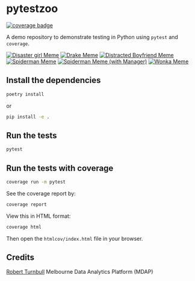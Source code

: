# pytestzoo

[![coverage badge](https://img.shields.io/endpoint?url=https://gist.githubusercontent.com/rbturnbull/8dcb24262e0971e8a9cd6336a0c628c4/raw/coverage-badge.json)](https://rbturnbull.github.io/pytestzoo/)

A demo repository to demonstrate testing in Python using `pytest` and `coverage`.

[![Disaster girl Meme](https://i.imgflip.com/a2twim.jpg)](https://imgflip.com/i/a2twim)
[![Drake Meme](https://i.imgflip.com/a2u0ds.jpg)](https://imgflip.com/i/a2u0ds)
[![Distracted Boyfriend Meme](https://i.imgflip.com/a2tw9o.jpg)](https://imgflip.com/i/a2tw9o)
[![Spiderman Meme](https://i.imgflip.com/a2tvg9.jpg)](https://imgflip.com/i/a2tvg9)
[![Spiderman Meme (with Manager)](https://i.imgflip.com/a2tztc.jpg)](https://imgflip.com/i/a2tztc)
[![Wonka Meme](https://i.imgflip.com/a2txa6.jpg)](https://imgflip.com/i/a2txa6)


## Install the dependencies

```bash
poetry install
```
or 
```bash
pip install -e .
```

## Run the tests

```bash
pytest
```

## Run the tests with coverage

```bash
coverage run -m pytest
```

See the coverage report by:

```bash
coverage report
```

View this in HTML format:

```bash
coverage html
```

Then open the `htmlcov/index.html` file in your browser.

## Credits

[Robert Turnbull](https://robturnbull.com) Melbourne Data Analytics Platform (MDAP)

